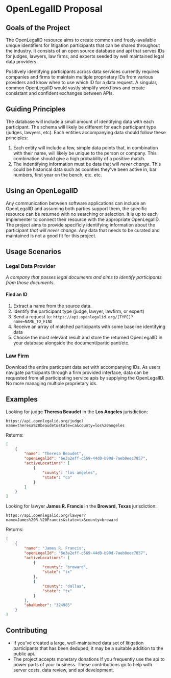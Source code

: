 # OpenLegalID Proposal

## Goals of the Project

The OpenLegalID resource aims to create common and freely-available unique identifiers for litigation participants that can be shared throughout the industry. It consists of an open source database and api that serves IDs for judges, lawyers, law firms, and experts seeded by well maintained legal data providers.

Positively identifying participants across data services currently requires companies and firms to maintain multiple proprietary IDs from various providers and know when to use which ID for a data request. A singular, common OpenLegalID would vastly simplify workflows and create consistant and confident exchanges between APIs.

## Guiding Principles

The database will include a small amount of identifying data with each participant. The schema will likely be different for each participant type (judges, lawyers, etc). Each entities accompanying data should follow these principles:

1. Each entity will include a few, simple data points that, in combination with their name, will likely be unique to the person or company. This combination should give a high probability of a positive match.
1. The indentifying information must be data that will _never change_. This could be historical data such as counties they've been active in, bar numbers, first year on the bench, etc. etc.

## Using an OpenLegalID

Any communication between software applications can include an OpenLegalID and assuming both parties support them, the specific resource can be returned with no searching or selection. It is up to each implementer to connect their resource with the appropriate OpenLegalID. The project aims to provide specificly identifying information about the participant _that will never change_. Any data that needs to be curated and maintained is not a good fit for this project.

## Usage Scenarios

### Legal Data Provider

_A company that posses legal documents and aims to identify participants from those documents._

#### **Find an ID**

1. Extract a name from the source data.
1. Identify the participant type (judge, lawyer, lawfirm, or expert)
1. Send a request to: `https://api.openlegalid.org/[TYPE]?name=NAME_TO_FIND`
1. Receive an array of matched participants with some baseline identifying data
1. Choose the most relevant result and store the returned OpenLegalID in your database alongside the document/participant/etc.

### Law Firm

Download the entire particpant data set with accompanying IDs. As users navigate participants through a firm provided interface, data can be requested from all participating service apis by supplying the OpenLegalID. No more managing multiple proprietary ids.

## Examples

Looking for judge **Theresa Beaudet** in the **Los Angeles** jurisdiction:

`https://api.openlegalid.org/judge?name=theresa%20beaudet&state=ca&county=los%20angeles`

Returns:

```json
[
    {
        "name": "Theresa Beaudet",
        "openLegalId": "6e3a2eff-c569-44d0-b90d-7aeb0eec7857",
        "activeLocations": [
            {
                "county": "los angeles",
                "state": "ca"
            }
        ]
    }
]
```

Looking for lawyer **James R. Francis** in the **Broward, Texas** jurisdiction:

`https://api.openlegalid.org/lawyer?name=James%20R.%20Francis&state=tx&county=broward`

Returns:

```json
[
    {
        "name": "James R. Francis",
        "openLegalId": "6e3a2eff-c569-44d0-b90d-7aeb0eec7857",
        "activeLocations": [
            {
                "county": "broward",
                "state": "tx"
            },
            {
                "county": "dallas",
                "state": "tx"
            }
        ],
        "abaNumber": "324985"
    }
]
```

## Contributing

-   If you've created a large, well-maintained data set of litigation participants that has been deduped, it may be a suitable addition to the public api.
-   The project accepts monetary donations If you frequently use the api to power parts of your business. These contributions go to help with server costs, data review, and api development.

